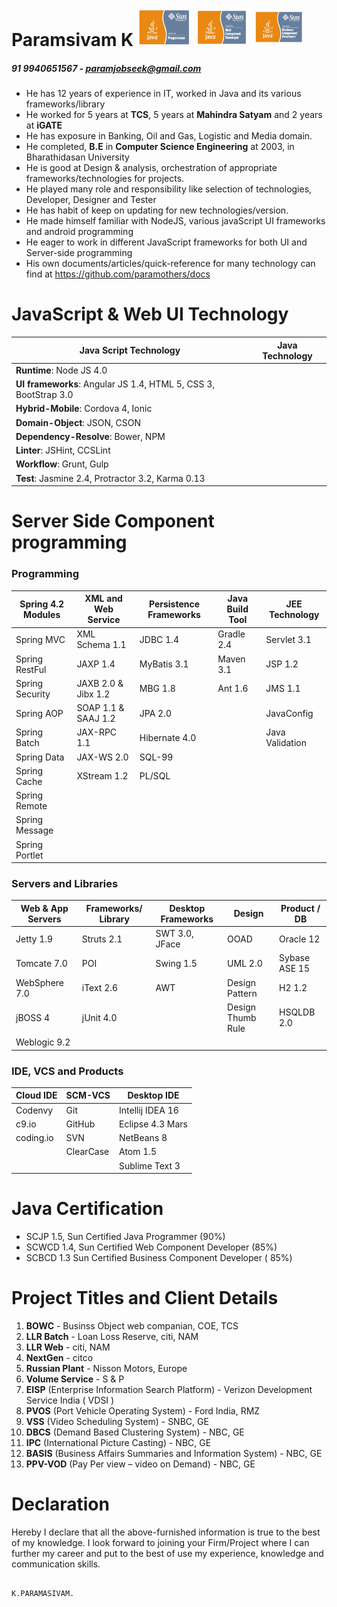 
Paramsivam K                                            <img src="misc/SCJP.png" height="60" width="85" />  <img src="misc/SCWCD.png" height="60" width="85" />  <img src="misc/SCBCD.png" height="60" width="85" />
=======================================================================================================================================================================================================================================

##### 91 9940651567 - paramjobseek@gmail.com #####

* He has 12 years of experience in IT, worked in Java and its various
  frameworks/library
* He worked for 5 years at **TCS**, 5 years at **Mahindra Satyam** and 2
  years at **iGATE**
* He has exposure in Banking, Oil and Gas, Logistic and Media domain.
* He completed, **B.E** in **Computer Science Engineering** at 2003, in
  Bharathidasan University
* He is good at Design & analysis, orchestration of appropriate
  frameworks/technologies for projects.
* He played many role and responsibility like selection of technologies, Developer,  Designer and Tester
* He has habit of keep on updating for new technologies/version.
* He made himself familiar with NodeJS, various javaScript UI frameworks
  and android programming
* He eager to work in different JavaScript frameworks for both UI and
  Server-side programming
* His own documents/articles/quick-reference for many technology can
  find at https://github.com/paramothers/docs

JavaScript & Web UI Technology
==============================


|  Java Script Technology |  Java Technology  |
| ------------------    | ------------------- |
| **Runtime**: Node JS 4.0| |
| **UI frameworks**:  Angular JS 1.4, HTML 5, CSS 3, BootStrap 3.0 | |
| **Hybrid-Mobile**: Cordova 4, Ionic| |
| **Domain-Object**: JSON, CSON| |
| **Dependency-Resolve**: Bower, NPM| |
| **Linter**: JSHint, CCSLint| |
| **Workflow**: Grunt, Gulp| |
| **Test**: Jasmine 2.4, Protractor 3.2, Karma   0.13| |


Server Side Component programming
=================================

### Programming ###

| Spring 4.2 Modules | XML and Web Service | Persistence Frameworks | Java Build Tool | JEE Technology  |
| ------------------ | ------------------- | ---------------------- | --------------- | --------------- |
| Spring MVC         | XML Schema 1.1      | JDBC 1.4               | Gradle 2.4      | Servlet 3.1     |
| Spring RestFul     | JAXP 1.4            | MyBatis 3.1            | Maven 3.1       | JSP 1.2         |
| Spring Security    | JAXB 2.0 & Jibx 1.2 | MBG 1.8                | Ant 1.6         | JMS 1.1         |
| Spring AOP         | SOAP 1.1 & SAAJ 1.2 | JPA 2.0                |                 | JavaConfig      |
| Spring Batch       | JAX-RPC 1.1         | Hibernate 4.0          |                 | Java Validation |
| Spring Data        | JAX-WS 2.0          | SQL-99                 |                 |                 |
| Spring Cache       | XStream   1.2       | PL/SQL                 |                 |                 |
| Spring Remote      |                     |                        |                 |                 |
| Spring Message     |                     |                        |                 |                 |
| Spring Portlet     |                     |                        |                 |                 |

### Servers and Libraries ###

| Web & App Servers | Frameworks/ Library | Desktop Frameworks | Design            | Product / DB  |
| ----------------- | ------------------- | ------------------ | ----------------- | ------------- |
| Jetty 1.9         | Struts 2.1          | SWT 3.0, JFace     | OOAD              | Oracle 12     |
| Tomcate 7.0       | POI                 | Swing 1.5          | UML 2.0           | Sybase ASE 15 |
| WebSphere 7.0     | iText 2.6           | AWT                | Design Pattern    | H2   1.2      |
| jBOSS 4           | jUnit 4.0           |                    | Design Thumb Rule | HSQLDB  2.0   |
| Weblogic 9.2      |                     |                    |                   |               |


### IDE, VCS and Products ###

| Cloud IDE | SCM-VCS   | Desktop IDE      |
| --------- | --------- | ---------------- |
| Codenvy   | Git       | Intellij IDEA 16 |
| c9.io     | GitHub    | Eclipse 4.3 Mars |
| coding.io | SVN       | NetBeans 8       |
|           | ClearCase | Atom 1.5         |
|           |           | Sublime Text 3   |





Java Certification
==================

* SCJP 1.5, Sun Certified Java Programmer (90%)
* SCWCD 1.4, Sun Certified Web Component Developer (85%)
* SCBCD 1.3 Sun Certified Business Component Developer ( 85%)



Project Titles and Client Details
=================================


 1. **BOWC** - Businss Object web companian, COE, TCS
 2. **LLR Batch** - Loan Loss Reserve, citi, NAM
 3. **LLR Web** - citi, NAM
 4. **NextGen** - citco
 5. **Russian Plant** - Nisson Motors, Europe
 6. **Volume Service** - S & P
 7. **EISP** (Enterprise Information Search Platform) - Verizon
    Development Service India ( VDSI )
 8. **PVOS** (Port Vehicle Operating System) - Ford India, RMZ
 9. **VSS** (Video Scheduling System) - SNBC, GE
 10. **DBCS** (Demand Based Clustering System) - NBC, GE
 11. **IPC** (International Picture Casting) - NBC, GE
 12. **BASIS** (Business Affairs Summaries and Information System) - NBC,
    GE
 13. **PPV-VOD** (Pay Per view – video on Demand) - NBC, GE



Declaration
===========

Hereby I declare that all the above-furnished information is true to the
best of my knowledge. I look forward to joining your Firm/Project where
I can further my career and put to the best of use my experience,
knowledge and communication skills.

                                                                                       K.PARAMASIVAM.



